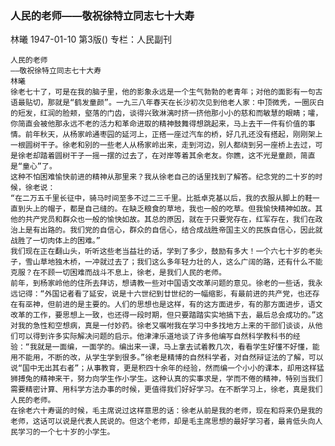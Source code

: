 ### 人民的老师——敬祝徐特立同志七十大寿
林曦
1947-01-10
第3版()
专栏：人民副刊

    人民的老师
    ——敬祝徐特立同志七十大寿
    林曦
    徐老七十了，可是在我的脑子里，他的影象永远是一个生气勃勃的老青年；对他的面影有一句古语最贴切，那就是“鹤发童颜”。一九三八年春天在长沙初次见到他老人家：中顶微秃，一圈灰白的短发，红润的脸颊，壑落的门齿，谈得兴致淋漓时挤一挤他那小小的慈和而敏慧的眼睛；嚯，你简直会被他那永远不老的活力和革命进取的精神鼓舞得想跳起来，马上去干一件有价值的事情。前年秋天，从杨家岭通枣园的延河上，正搭一座过汽车的桥，好几孔还没有搭起，刚刚架上一根圆树干子。徐老和别的一些老人从杨家岭出来，走到河边，别人都绕到另一座桥上去过，可是徐老却踏着圆树干子一摇一摆的过去了，在对岸等着其余老友。你瞧，这不光是童颜，简直是“童心”了。
    这种不怕困难愉快前进的精神从那里来？我从徐老自己的话里找到了解答。纪念党的二十岁的时候，徐老说：
    “在二万五千里长征中，骑马时间至多不过二三千里。比抵卓克基以后，我的衣服从脚上的鞋一直到头上的帽子，都是自己缝的。在缺乏粮食的草地，我也一般的吃草。但我愉快精神如故。其他的共产党员和群众也一般的愉快如故。其总的原因，就在于只要党存在，红军存在，我们在政治上是有出路的。我们党的自信心，群众的自信心，结合成战胜帝国主义的民族自信心，因此就战胜了一切肉体上的困难。”
    我们现在正在翻山头，听听这些老当益壮的话，学到了多少，鼓励有多大！一个六七十岁的老头子，雪山草地独木桥，一冲就过去了；我们这么多年轻力壮的人，这么广阔的路，还有什么不能克服？在不顾一切困难而战斗不息上，徐老，是我们人民的老师。
    前年，到杨家岭他的住所去拜访，想请教一些对中国语文改革问题的意见。徐老的一些话，我永远记得：“外国记者看了延安，说是十六世纪到廿世纪的一幅缩影，有最前进的共产党，也还存在有巫神，但前进的是主要的。人们的思想也是这样，有的这方面进步，有的那方面进步，语文改革的工作，要思想上一致，也还得一段时期，但只要踏踏实实地搞下去，最后总会成功的。”这对我的急性和空想病，真是一付妙药。徐老又嘱咐我在学习中多找地方上来的干部们谈谈，从他们可以得到许多实际解决问题的启示。他津津乐道地谈了许多他编写自然科学教科书的经验：“我就是一面编，一面学的。编出来一课，马上拿去试着教几次，看看学生好懂不好懂，能用不能用，不断的改，从学生学到很多。”徐老是精博的自然科学者，对自然辩证法的了解，可以说“国中无出其右者”；从事教育，更是积四十余年的经验，然而编一个小小的课本，却用这样猛狮搏兔的精神来干，努力向学生作小学生。这种认真的实事求是，学而不倦的精神，特别当我们需要精密计算、用科学方法办事的时候，更值得我们好好学习。在不断学习上，徐老，真是我们人民的老师。
    在徐老六十寿诞的时候，毛主席说过这样意思的话：徐老从前是我的老师，现在和将来仍是我的老师，这话可以说是代表人民说的。但这个老师，却是毛主席思想的最好学习者，最肯低头向人民学习的一个七十岁的小学生。

